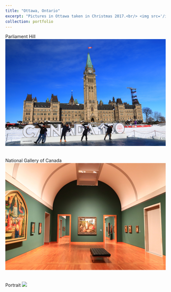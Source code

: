 ```yaml
---
title: "Ottawa, Ontario"
excerpt: "Pictures in Ottawa taken in Christmas 2017.<br/> <img src='/images/ottawa/1.jpg'>"
collection: portfolio
---
```

Parliament Hill
<img src='/images/ottawa/2.jpg'><br/><br/><br/>
National Gallery of Canada
<img src='/images/ottawa/3.jpg'><br/><br/><br/>
Portrait
<img src='/images/ottawa/4.jpg'>